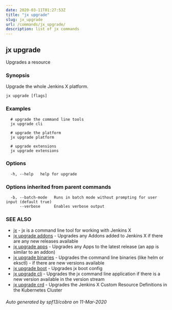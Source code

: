 ```yaml
---
date: 2020-03-11T01:27:53Z
title: "jx upgrade"
slug: jx_upgrade
url: /commands/jx_upgrade/
description: list of jx commands
---
```

## jx upgrade

Upgrades a resource

### Synopsis

Upgrade the whole Jenkins X platform.

```
jx upgrade [flags]
```

### Examples

```
  # upgrade the command line tools
  jx upgrade cli
  
  # upgrade the platform
  jx upgrade platform
  
  # upgrade extensions
  jx upgrade extensions
```

### Options

```
  -h, --help   help for upgrade
```

### Options inherited from parent commands

```
  -b, --batch-mode   Runs in batch mode without prompting for user input (default true)
      --verbose      Enables verbose output
```

### SEE ALSO

* [jx](/commands/jx/)	 - jx is a command line tool for working with Jenkins X
* [jx upgrade addons](/commands/jx_upgrade_addons/)	 - Upgrades any Addons added to Jenkins X if there are any new releases available
* [jx upgrade apps](/commands/jx_upgrade_apps/)	 - Upgrades any Apps to the latest release (an app is similar to an addon)
* [jx upgrade binaries](/commands/jx_upgrade_binaries/)	 - Upgrades the command line binaries (like helm or eksctl) - if there are new versions available
* [jx upgrade boot](/commands/jx_upgrade_boot/)	 - Upgrades jx boot config
* [jx upgrade cli](/commands/jx_upgrade_cli/)	 - Upgrades the jx command line application if there is a new version available in the version stream
* [jx upgrade crd](/commands/jx_upgrade_crd/)	 - Upgrades the Jenkins X Custom Resource Definitions in the Kubernetes Cluster

###### Auto generated by spf13/cobra on 11-Mar-2020
